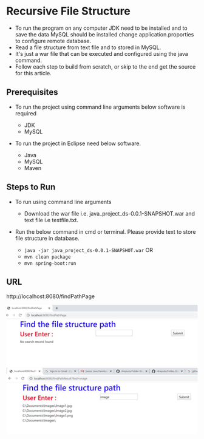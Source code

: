 <h1>Recursive	File Structure</h1>

  - To run the program on any computer JDK need to be installed and to save the data MySQL should be installed change application.proporties to configure remote database.
  - Read a file structure from text file and to stored in MySQL.
  - It's just a war file that can be executed and configured using the java command.
  - Follow each step to build from scratch, or skip to the end get the source for this article.

<h2>Prerequisites</h2>

  - To run the project using command line arguments below software is required
    - JDK
    - MySQL

  - To run the project in Eclipse need below software.
    - Java
    - MySQL
    - Maven

<h2>Steps to Run</h2>

  - To run using command line arguments
    - Download the war file i.e. java_project_ds-0.0.1-SNAPSHOT.war and text file i.e testfile.txt. 

  - Run the below command in cmd or terminal. Please provide text to store file structure in database.
    - `java -jar java_project_ds-0.0.1-SNAPSHOT.war`
    OR
    - `mvn clean package`
    - `mvn spring-boot:run`
    
<h2>URL</h2>
  http://localhost:8080/findPathPage


  ![](https://github.com/r4rayudu/Folder-Structure/blob/master/image/image1.JPG)
  ![](https://github.com/r4rayudu/Folder-Structure/blob/master/image/image2.JPG)
